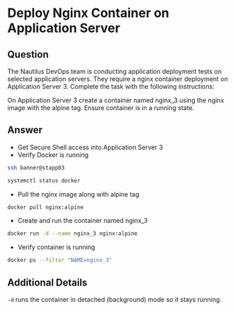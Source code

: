 # Deploy Nginx Container on Application Server

## Question

The Nautilus DevOps team is conducting application deployment tests on selected application servers. They require a nginx container deployment on Application Server 3. Complete the task with the following instructions:

On Application Server 3 create a container named nginx_3 using the nginx image with the alpine tag. Ensure container is in a running state.

## Answer

- Get Secure Shell access into Application Server 3
- Verify Docker is running
```bash
ssh banner@stapp03

systemctl status docker
```

- Pull the nginx image along with alpine tag
```bash
docker pull nginx:alpine
```

- Create and run the container named nginx_3
```bash
docker run -d --name nginx_3 nginx:alpine
```

- Verify container is running
```bash
docker ps --filter "NAME=nginx_3"
```

## Additional Details

`-d` runs the container in detached (background) mode so it stays running.
